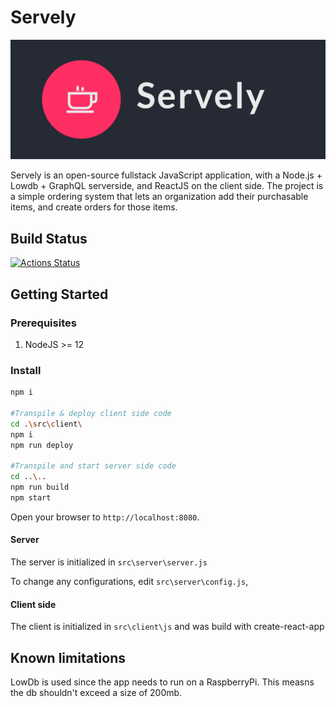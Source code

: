 # Servely
![logo](./logo.png)

Servely is an open-source fullstack JavaScript application, with a Node.js + Lowdb + GraphQL serverside, and ReactJS on the client side.
The project is a simple ordering system that lets an organization add their purchasable items, and create orders for those items. 

## Build Status
[![Actions Status](https://github.com/MarkusFriesen/order/workflows/Build+Test%20CI/badge.svg)](https://github.com/MarkusFriesen/order/actions)

## Getting Started
### Prerequisites

1. NodeJS >= 12

### Install
```bash 
npm i 

#Transpile & deploy client side code
cd .\src\client\ 
npm i
npm run deploy

#Transpile and start server side code 
cd ..\..
npm run build
npm start
```

Open your browser to `http://localhost:8080`. 

#### Server
The server is initialized in `src\server\server.js` 

To change any configurations, edit `src\server\config.js`, 

#### Client side
The client is initialized in `src\client\js` and was build with create-react-app

## Known limitations
LowDb is used since the app needs to run on a RaspberryPi. This measns the db shouldn't exceed a size of 200mb. 
